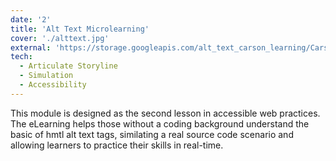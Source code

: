 ```yaml
---
date: '2'
title: 'Alt Text Microlearning'
cover: './alttext.jpg'
external: 'https://storage.googleapis.com/alt_text_carson_learning/Carson%20Learning%20Designs%20-%20ChatGPT%20Introduction%20-%203/story.html'
tech:
  - Articulate Storyline
  - Simulation
  - Accessibility
---
```


This module is designed as the second lesson in accessible web practices. The eLearning helps those without a coding background understand the basic of hmtl alt text tags, similating a real source code scenario and allowing learners to practice their skills in real-time.
